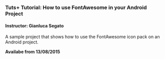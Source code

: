 ### Tuts+ Tutorial: How to use FontAwesome in your Android Project

#### Instructor: Gianluca Segato

A sample project that shows how to use the FontAwesome icon pack on an Android project.

**Availabe from 13/08/2015**